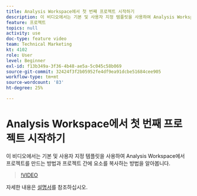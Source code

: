 ```yaml
---
title: Analysis Workspace에서 첫 번째 프로젝트 시작하기
description: 이 비디오에서는 기본 및 사용자 지정 템플릿을 사용하여 Analysis Workspace에서 프로젝트를 만드는 방법과 프로젝트 간에 요소를 복사하는 방법을 알아봅니다.
feature: 프로젝트
topics: null
activity: use
doc-type: feature video
team: Technical Marketing
kt: 4102
role: User
level: Beginner
exl-id: f13b349a-3f36-4b48-ae5a-5c045c58b069
source-git-commit: 32424f3f2b05952fe4df9ea91dcbe51684cee905
workflow-type: tm+mt
source-wordcount: '83'
ht-degree: 25%

---
```


# Analysis Workspace에서 첫 번째 프로젝트 시작하기

이 비디오에서는 기본 및 사용자 지정 템플릿을 사용하여 Analysis Workspace에서 프로젝트를 만드는 방법과 프로젝트 간에 요소를 복사하는 방법을 알아봅니다.

>[!VIDEO](https://video.tv.adobe.com/v/30368/?quality=12)

자세한 내용은 [설명서](https://docs.adobe.com/content/help/en/analytics/analyze/analysis-workspace/build-workspace-project/freeform-overview.html)를 참조하십시오.
